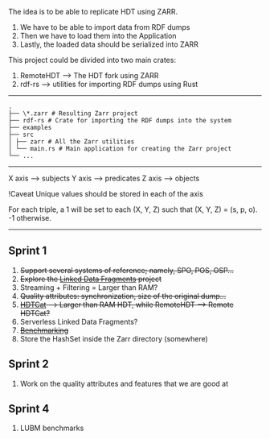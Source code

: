 The idea is to be able to replicate HDT using ZARR.

1. We have to be able to import data from RDF dumps
2. Then we have to load them into the Application
3. Lastly, the loaded data should be serialized into ZARR

This project could be divided into two main crates:

1. RemoteHDT --> The HDT fork using ZARR
2. rdf-rs --> utilities for importing RDF dumps using Rust

---

    .
    ├── \*.zarr # Resulting Zarr project
    ├── rdf-rs # Crate for importing the RDF dumps into the system
    ├── examples
    ├── src
    │ ├── zarr # All the Zarr utilities
    │ └── main.rs # Main application for creating the Zarr project
    └── ...

---

X axis --> subjects
Y axis --> predicates
Z axis --> objects

!Caveat Unique values should be stored in each of the axis

For each triple, a 1 will be set to each (X, Y, Z) such that (X, Y, Z) = (s, p, o).
-1 otherwise.

---

## Sprint 1

1. ~~Support several systems of reference; namely, SPO, POS, OSP...~~
2. ~~Explore the [Linked Data Fragments](https://linkeddatafragments.org/concept/) project~~
3. Streaming + Filtering = Larger than RAM?
4. ~~Quality attributes: synchronization, size of the original dump...~~
5. ~~[HDTCat](https://arxiv.org/pdf/1809.06859.pdf) --> Larger than RAM HDT, while RemoteHDT --> Remote HDTCat?~~
6. Serverless Linked Data Fragments?
7. ~~[Benchmarking](https://www.w3.org/wiki/RdfStoreBenchmarking)~~
8. Store the HashSet inside the Zarr directory (somewhere)

## Sprint 2

1. Work on the quality attributes and features that we are good at

## Sprint 4

1. LUBM benchmarks

